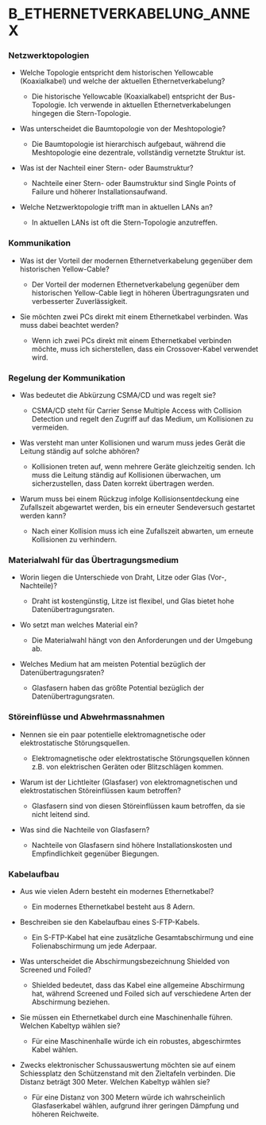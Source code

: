 # B_ETHERNETVERKABELUNG_ANNEX 

### Netzwerktopologien

- Welche Topologie entspricht dem historischen Yellowcable (Koaxialkabel) und welche der aktuellen Ethernetverkabelung?
  - Die historische Yellowcable (Koaxialkabel) entspricht der Bus-Topologie. Ich verwende in aktuellen Ethernetverkabelungen hingegen die Stern-Topologie.

- Was unterscheidet die Baumtopologie von der Meshtopologie?
  - Die Baumtopologie ist hierarchisch aufgebaut, während die Meshtopologie eine dezentrale, vollständig vernetzte Struktur ist.

- Was ist der Nachteil einer Stern- oder Baumstruktur?
  - Nachteile einer Stern- oder Baumstruktur sind Single Points of Failure und höherer Installationsaufwand.

- Welche Netzwerktopologie trifft man in aktuellen LANs an?
  - In aktuellen LANs ist oft die Stern-Topologie anzutreffen.

###  Kommunikation

- Was ist der Vorteil der modernen Ethernetverkabelung gegenüber dem historischen Yellow-Cable?
  - Der Vorteil der modernen Ethernetverkabelung gegenüber dem historischen Yellow-Cable liegt in höheren Übertragungsraten und verbesserter Zuverlässigkeit.

- Sie möchten zwei PCs direkt mit einem Ethernetkabel verbinden. Was muss dabei beachtet werden?
  - Wenn ich zwei PCs direkt mit einem Ethernetkabel verbinden möchte, muss ich sicherstellen, dass ein Crossover-Kabel verwendet wird.

###   Regelung der Kommunikation

- Was bedeutet die Abkürzung CSMA/CD und was regelt sie?
  - CSMA/CD steht für Carrier Sense Multiple Access with Collision Detection und regelt den Zugriff auf das Medium, um Kollisionen zu vermeiden.

- Was versteht man unter Kollisionen und warum muss jedes Gerät die Leitung ständig auf solche abhören?
  - Kollisionen treten auf, wenn mehrere Geräte gleichzeitig senden. Ich muss die Leitung ständig auf Kollisionen überwachen, um sicherzustellen, dass Daten korrekt übertragen werden.

- Warum muss bei einem Rückzug infolge Kollisionsentdeckung eine Zufallszeit abgewartet werden, bis ein erneuter Sendeversuch gestartet werden kann?
  - Nach einer Kollision muss ich eine Zufallszeit abwarten, um erneute Kollisionen zu verhindern.

###  Materialwahl für das Übertragungsmedium

- Worin liegen die Unterschiede von Draht, Litze oder Glas (Vor-, Nachteile)?
  - Draht ist kostengünstig, Litze ist flexibel, und Glas bietet hohe Datenübertragungsraten.

- Wo setzt man welches Material ein?
  - Die Materialwahl hängt von den Anforderungen und der Umgebung ab.

- Welches Medium hat am meisten Potential bezüglich der Datenübertragungsraten?
  - Glasfasern haben das größte Potential bezüglich der Datenübertragungsraten.

###  Störeinflüsse und Abwehrmassnahmen

- Nennen sie ein paar potentielle elektromagnetische oder elektrostatische Störungsquellen.
  - Elektromagnetische oder elektrostatische Störungsquellen können z.B. von elektrischen Geräten oder Blitzschlägen kommen.

- Warum ist der Lichtleiter (Glasfaser) von elektromagnetischen und elektrostatischen Störeinflüssen kaum betroffen?
  - Glasfasern sind von diesen Störeinflüssen kaum betroffen, da sie nicht leitend sind.

- Was sind die Nachteile von Glasfasern?
  - Nachteile von Glasfasern sind höhere Installationskosten und Empfindlichkeit gegenüber Biegungen.

###  Kabelaufbau

- Aus wie vielen Adern besteht ein modernes Ethernetkabel?
  - Ein modernes Ethernetkabel besteht aus 8 Adern.

- Beschreiben sie den Kabelaufbau eines S-FTP-Kabels.
  - Ein S-FTP-Kabel hat eine zusätzliche Gesamtabschirmung und eine Folienabschirmung um jede Aderpaar.

- Was unterscheidet die Abschirmungsbezeichnung Shielded von Screened und Foiled?
  - Shielded bedeutet, dass das Kabel eine allgemeine Abschirmung hat, während Screened und Foiled sich auf verschiedene Arten der Abschirmung beziehen.

- Sie müssen ein Ethernetkabel durch eine Maschinenhalle führen. Welchen Kabeltyp wählen sie?
  - Für eine Maschinenhalle würde ich ein robustes, abgeschirmtes Kabel wählen.

- Zwecks elektronischer Schussauswertung möchten sie auf einem Schiessplatz den Schützenstand mit den Zieltafeln verbinden. Die Distanz beträgt 300 Meter. Welchen Kabeltyp wählen sie?
  - Für eine Distanz von 300 Metern würde ich wahrscheinlich Glasfaserkabel wählen, aufgrund ihrer geringen Dämpfung und höheren Reichweite.
